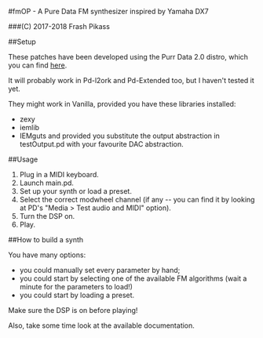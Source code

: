 #fmOP - A Pure Data FM synthesizer inspired by Yamaha DX7

###(C) 2017-2018 Frash Pikass

##Setup

These patches have been developed using the Purr Data 2.0 distro, which you can find [here](http://l2ork.music.vt.edu/main/make-your-own-l2ork/software/).

It will probably work in Pd-l2ork and Pd-Extended too, but I haven't tested it yet.

They might work in Vanilla, provided you have these libraries installed:
- zexy
- iemlib
- IEMguts
and provided you substitute the output abstraction in testOutput.pd with your favourite DAC abstraction.


##Usage
1. Plug in a MIDI keyboard.
2. Launch main.pd.
3. Set up your synth or load a preset.
4. Select the correct modwheel channel (if any -- you can find it by looking at PD's "Media > Test audio and MIDI" option).
5. Turn the DSP on.
6. Play.


##How to build a synth

You have many options:
- you could manually set every parameter by hand;
- you could start by selecting one of the available FM algorithms (wait a minute for the parameters to load!)
- you could start by loading a preset.

Make sure the DSP is on before playing!

Also, take some time look at the available documentation.
